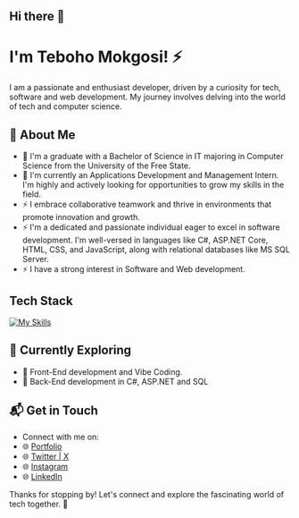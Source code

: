 ## Hi there 👋

# I'm Teboho Mokgosi! ⚡

I am a passionate and enthusiast developer, driven by a curiosity for tech, software and web development. My journey involves delving into the world of tech and computer science.


## 🚀 About Me

- 🔭 I'm a graduate with a Bachelor of Science in IT majoring in Computer Science from the University of the Free State.
- 🔭 I'm currently an Applications Development and Management Intern. I'm highly and actively looking for opportunities to grow my skills in the field.
- ⚡ I embrace collaborative teamwork and thrive in environments that promote innovation and growth.
- ⚡ I'm a dedicated and passionate individual eager to excel in software development. I'm well-versed in languages like C#, ASP.NET Core, HTML, CSS, and JavaScript, along with relational databases like MS SQL Server.
- ⚡ I have a strong interest in Software and Web development.


## Tech Stack

[![My Skills](https://skillicons.dev/icons?i=html,css,js,bootstrap,cs,dotnet,mysql,git,github,netlify,windows,linux,visualstudio,vscode,sublime&perline=5)](https://skillicons.dev)

<!--
<p align="center">
  <a href="https://skillicons.dev">
    <img src="https://skillicons.dev/icons?i=html,css,js,bootstrap,cs,dotnet,mysql,git,github,netlify,windows,linux,visualstudio,vscode,sublime&perline=5" />
  </a>
</p>
-->

## 🌱 Currently Exploring

- 🚀 Front-End development and Vibe Coding.
- 🚀 Back-End development in C#, ASP.NET and SQL

## 📬 Get in Touch

- Connect with me on:
- 🌐 [Portfolio](https://portfolio-website-tebohos-projects-2ca35a47.vercel.app/)
- 🌐 [Twitter | X](https://twitter.com/sir_tebz)
- 🌐 [Instagram](https://instagram.com/sir_tebz)
- 🌐 [LinkedIn](https://linkedin.com/in/teboho-mokgosi)
<!--
- 🌐 [Checkout my page](https://)
-->
Thanks for stopping by! Let's connect and explore the fascinating world of tech together. 🚀


<!--
**SirTebz/SirTebz** is a ✨ _special_ ✨ repository because its `README.md` (this file) appears on your GitHub profile.

Here are some ideas to get you started:

- 🔭 I’m currently working on ...
- 🌱 I’m currently learning ...
- 👯 I’m looking to collaborate on ...
- 🤔 I’m looking for help with ...
- 💬 Ask me about ...
- 📫 How to reach me: ...
- 😄 Pronouns: ...
- ⚡ Fun fact: ...

-->
